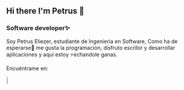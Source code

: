 ## Hi there I'm Petrus 👋
### Software developer✨
Soy Petrus Eliezer, estudiante de Ingenieria en Software, Como ha de esperarse🤔 me gusta la programacion, disfruto escribir y desarrollar aplicaciones y aqui estoy ⚡echandole ganas.

Encuéntrame en: 

<a href="https://linkedin.com/in/petrus-lora24"><img src="https://www.tacoma.uw.edu/sites/default/files/2023-07/LinkedIn_Logo_0.png" style="height: 7%; width:7%;"/></a>









<!--
**petruslora/petruslora** is a ✨ _special_ ✨ repository because its `README.md` (this file) appears on your GitHub profile.

Here are some ideas to get you started:

- 🔭 I’m currently working on ...
- 🌱 I’m currently learning ...
- 👯 I’m looking to collaborate on ...
- 🤔 I’m looking for help with ...
- 💬 Ask me about ...
- 📫 How to reach me: ...
- 😄 Pronouns: ...
- ⚡ Fun fact: ...
-->
